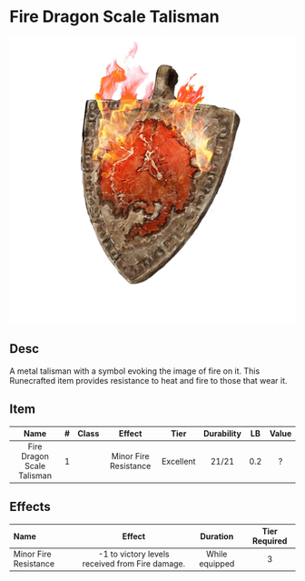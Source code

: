 # Fire Dragon Scale Talisman

![Copyrighted Image](FireDragonScaleTalisman.png)

## Desc

A metal talisman with a symbol evoking the image of fire on it. This Runecrafted item provides resistance to heat and fire to those that wear it.

## Item

| Name | # | Class | Effect | Tier | Durability | LB | Value |
| :--: | :-: | :---: | :----: | :--: | :--------: | :-: | :---: |
| Fire Dragon Scale Talisman | 1 |  | Minor Fire Resistance | Excellent | 21/21 | 0.2 | ? |

## Effects

| Name | Effect | Duration | Tier Required |
| :--- | :----: | :------: | :-----------: |
| Minor Fire Resistance | -1 to victory levels received from Fire damage. | While equipped | 3 |
